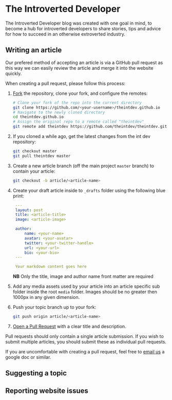 # The Introverted Developer

The Introverted Developer blog was created with one goal in mind, to become a hub for introverted developers to share stories, tips and advice for how to succeed in an otherwise extroverted industry.

## Writing an article

Our prefered method of accepting an article is via a GitHub pull request as this way we can easily review the article and merge it into the website quickly. 

When creating a pull request, please follow this process:

1. [Fork](http://help.github.com/fork-a-repo/) the repository, clone your fork,
   and configure the remotes:

   ```bash
   # Clone your fork of the repo into the current directory
   git clone https://github.com/<your-username>/theintdev.github.io
   # Navigate to the newly cloned directory
   cd theintdev.github.io
   # Assign the original repo to a remote called "theintdev"
   git remote add theintdev https://github.com/theintdev/theintdev.github.io
   ```

2. If you cloned a while ago, get the latest changes from the int dev repository:

   ```bash
   git checkout master
   git pull theintdev master
   ```

3. Create a new article branch (off the main project `master` branch) to
   contain your article:

   ```bash
   git checkout -b article/<article-name>
   ```

4. Create your draft article inside to `_drafts` folder using the following blue print:

   ```yaml
    ---
    layout: post
    title: <article-title>
    image: <article-image>

    author:
        name: <your-name>
        avatar: <your-avatar>
        twitter: <your-twitter-handle>
        url: <your-url>
        bio: <your-bio>
    ---

    Your markdown content goes here
   ```

   **NB** Only the title, image and author name front matter are required

5. Add any media assets used by your article into an article specific sub folder inside the root `media` folder. Images    should be no greater then 1000px in any given dimension.

7. Push your topic branch up to your fork:

   ```bash
   git push origin article/<article-name>
   ```

8. [Open a Pull Request](https://help.github.com/articles/using-pull-requests/)
    with a clear title and description.

Pull requests should only contain a single article submission. If you wish to submit multiple articles, you should submit these as individual pull requests.

If you are uncomfortable with creating a pull request, feel free to [email us](mailto:hi@theintdev.com) a google doc or similar.

## Suggesting a topic

## Reporting website issues